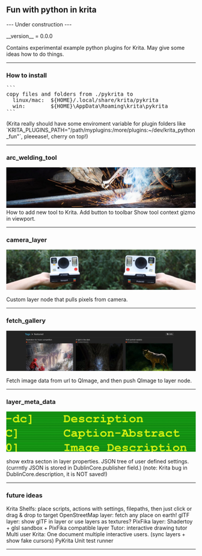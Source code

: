 <html>
<h2>Fun with python in krita</h2>
<p>--- Under construction ---</p>
__version__ = 0.0.0
<p>Contains experimental example python plugins for Krita.
May give some ideas how to do things.</p>

<hr>
<h3>How to install</h3>
<pre>
```
copy files and folders from ./pykrita to
  linux/mac:  ${HOME}/.local/share/krita/pykrita
  win:        ${HOME}\AppData\Roaming\krita\pykrita
```
</pre>

<p>(Krita really should have some enviroment variable for plugin folders like
`KRITA_PLUGINS_PATH="/path/myplugins:/more/plugins:~/dev/krita_python_fun"`,
pleeease!, cherry on top!)</p>

<hr>

<h3>arc_welding_tool</h3>
<p><img src="./pykrita/arc_welding_tool/resources/title_image.jpg"/>
How to add new tool to Krita.
Add button to toolbar
Show tool context gizmo in viewport.</p>
<hr>

<h3>camera_layer</h3>
<p><img src="./pykrita/camera_layer/resources/title_image.jpg"/></p>
<p>Custom layer node that pulls pixels from camera.</p>
<hr>

<h3>fetch_gallery</h3>
<p><img src="./pykrita/fetch_gallery/resources/title_image.jpg"/></p>
<p>Fetch image data from url to QImage,
and then push QImage to layer node.</p>
<hr>

<h3>layer_meta_data</h3>
<p><img src="./pykrita/layer_meta_data/resources/title_image.jpg"/></p>
<p>show extra secton in layer properties.
JSON tree of user defined settings.
(currntly JSON is stored in DublinCore.publisher field.)
(note: Krita bug in DublinCore.description, it is NOT saved!)</p>
<hr>

<h3>future ideas</h3>
<p>Krita Shelfs: place scripts, actions with settings, filepaths, then just click or drag & drop to target
OpenStreetMap layer: fetch any place on earth!
glTF layer: show glTF in layer or use layers as textures?
PixFika layer: Shadertoy + glsl sandbox + PixFika compatible layer
Tutor: interactive drawing tutor
Multi user Krita: One document multiple interactive users. (sync layers + show fake cursors)
PyKrita Unit test runner</p>
<hr>

</html>
